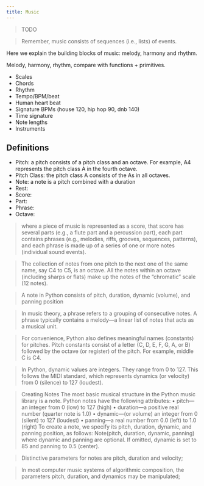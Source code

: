 ```yaml
---
title: Music
---
```


> TODO

> Remember, music consists of sequences (i.e., lists) of events.

Here we explain the building blocks of music: melody, harmony and rhythm.

Melody, harmony, rhythm, compare with functions + primitives.

- Scales
- Chords
- Rhythm
- Tempo/BPM/beat
- Human heart beat
- Signature BPMs (house 120, hip hop 90, dnb 140)
- Time signature
- Note lengths
- Instruments

## Definitions

- Pitch: a pitch consists of a pitch class and an octave. For example, A4
  represents the pitch class A in the fourth octave.
- Pitch Class: the pitch class A consists of the As in all octaves.
- Note: a note is a pitch combined with a duration
- Rest:
- Score:
- Part:
- Phrase:
- Octave:

> where a piece of music is represented as a score, that score has several parts
> (e.g., a flute part and a percussion part), each part contains phrases (e.g.,
> melodies, riffs, grooves, sequences, patterns), and each phrase is made up of
> a series of one or more notes (individual sound events).

> The collection of notes from one pitch to the next one of the same name, say
> C4 to C5, is an octave. All the notes within an octave (including sharps or
> flats) make up the notes of the “chromatic” scale (12 notes).

> A note in Python consists of pitch, duration, dynamic (volume), and panning
> position

> In music theory, a phrase refers to a grouping of consecutive notes. A phrase
> typically contains a melody—a linear list of notes that acts as a musical
> unit.

> For convenience, Python also defines meaningful names (constants) for pitches.
> Pitch constants consist of a letter (C, D, E, F, G, A, or B) followed by the
> octave (or register) of the pitch. For example, middle C is C4.

> In Python, dynamic values are integers. They range from 0 to 127. This follows
> the MIDI standard, which represents dynamics (or velocity) from 0 (silence) to
> 127 (loudest).

> Creating Notes The most basic musical structure in the Python music library is
> a note. Python notes have the following attributes: • pitch—an integer from 0
> (low) to 127 (high) • duration—a positive real number (quarter note is 1.0) •
> dynamic—(or volume) an integer from 0 (silent) to 127 (loudest) • panning—a
> real number from 0.0 (left) to 1.0 (right) To create a note, we specify its
> pitch, duration, dynamic, and panning position, as follows: Note(pitch,
> duration, dynamic, panning) where dynamic and panning are optional. If
> omitted, dynamic is set to 85 and panning to 0.5 (center).

> Distinctive parameters for notes are pitch, duration and velocity;

> In most computer music systems of algorithmic composition, the parameters
> pitch, duration, and dynamics may be manipulated;
